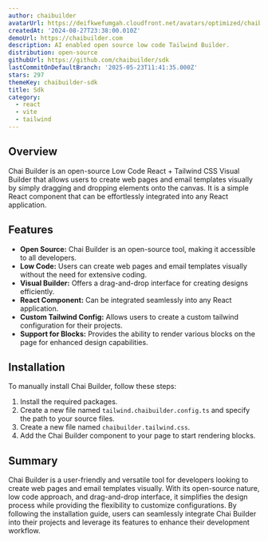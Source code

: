 ```yaml
---
author: chaibuilder
avatarUrl: https://deifkwefumgah.cloudfront.net/avatars/optimized/chaibuilder-sdk-avatar-128.webp
createdAt: '2024-08-27T23:38:00.010Z'
demoUrl: https://chaibuilder.com
description: AI enabled open source low code Tailwind Builder.
distribution: open-source
githubUrl: https://github.com/chaibuilder/sdk
lastCommitOnDefaultBranch: '2025-05-23T11:41:35.000Z'
stars: 297
themeKey: chaibuilder-sdk
title: Sdk
category:
  - react
  - vite
  - tailwind
---
```

## Overview
Chai Builder is an open-source Low Code React + Tailwind CSS Visual Builder that allows users to create web pages and email templates visually by simply dragging and dropping elements onto the canvas. It is a simple React component that can be effortlessly integrated into any React application.

## Features
- **Open Source:** Chai Builder is an open-source tool, making it accessible to all developers.
- **Low Code:** Users can create web pages and email templates visually without the need for extensive coding.
- **Visual Builder:** Offers a drag-and-drop interface for creating designs efficiently.
- **React Component:** Can be integrated seamlessly into any React application.
- **Custom Tailwind Config:** Allows users to create a custom tailwind configuration for their projects.
- **Support for Blocks:** Provides the ability to render various blocks on the page for enhanced design capabilities.

## Installation
To manually install Chai Builder, follow these steps:
1. Install the required packages.
2. Create a new file named `tailwind.chaibuilder.config.ts` and specify the path to your source files.
3. Create a new file named `chaibuilder.tailwind.css`.
4. Add the Chai Builder component to your page to start rendering blocks.

## Summary
Chai Builder is a user-friendly and versatile tool for developers looking to create web pages and email templates visually. With its open-source nature, low code approach, and drag-and-drop interface, it simplifies the design process while providing the flexibility to customize configurations. By following the installation guide, users can seamlessly integrate Chai Builder into their projects and leverage its features to enhance their development workflow.